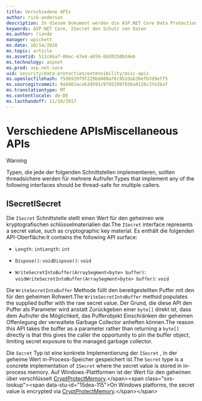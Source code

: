 ```yaml
---
title: Verschiedene APIs
author: rick-anderson
description: In diesem Dokument werden die ASP.NET Core Data Protection ISecret-Schnittstelle.
keywords: ASP.NET Core, ISecret den Schutz von Daten
ms.author: riande
manager: wpickett
ms.date: 10/14/2016
ms.topic: article
ms.assetid: 512c6ba7-88ec-47e4-a656-6b30350b34e6
ms.technology: aspnet
ms.prod: asp.net-core
uid: security/data-protection/extensibility/misc-apis
ms.openlocfilehash: f5d6920f9f229bd480a76c952dab30efb7d9eff5
ms.sourcegitcommit: 9a9483aceb34591c97451997036a9120c3fe2baf
ms.translationtype: MT
ms.contentlocale: de-DE
ms.lasthandoff: 11/10/2017
---
```

# <a name="miscellaneous-apis"></a><span data-ttu-id="15dea-104">Verschiedene APIs</span><span class="sxs-lookup"><span data-stu-id="15dea-104">Miscellaneous APIs</span></span>

<a name="data-protection-extensibility-mics-apis"></a>

>[!WARNING]
> <span data-ttu-id="15dea-105">Typen, die jede der folgenden Schnittstellen implementieren, sollten threadsichere werden für mehrere Aufrufer.</span><span class="sxs-lookup"><span data-stu-id="15dea-105">Types that implement any of the following interfaces should be thread-safe for multiple callers.</span></span>

## <a name="isecret"></a><span data-ttu-id="15dea-106">ISecret</span><span class="sxs-lookup"><span data-stu-id="15dea-106">ISecret</span></span>

<span data-ttu-id="15dea-107">Die `ISecret` Schnittstelle stellt einen Wert für den geheimen wie kryptografischen schlüsselmaterialien dar.</span><span class="sxs-lookup"><span data-stu-id="15dea-107">The `ISecret` interface represents a secret value, such as cryptographic key material.</span></span> <span data-ttu-id="15dea-108">Es enthält die folgenden API-Oberfläche:</span><span class="sxs-lookup"><span data-stu-id="15dea-108">It contains the following API surface:</span></span>

* <span data-ttu-id="15dea-109">`Length`: `int`</span><span class="sxs-lookup"><span data-stu-id="15dea-109">`Length`: `int`</span></span>

* <span data-ttu-id="15dea-110">`Dispose()`: `void`</span><span class="sxs-lookup"><span data-stu-id="15dea-110">`Dispose()`: `void`</span></span>

* <span data-ttu-id="15dea-111">`WriteSecretIntoBuffer(ArraySegment<byte> buffer)`: `void`</span><span class="sxs-lookup"><span data-stu-id="15dea-111">`WriteSecretIntoBuffer(ArraySegment<byte> buffer)`: `void`</span></span>

<span data-ttu-id="15dea-112">Die `WriteSecretIntoBuffer` Methode füllt den bereitgestellten Puffer mit den für den geheimen Rohwert.</span><span class="sxs-lookup"><span data-stu-id="15dea-112">The `WriteSecretIntoBuffer` method populates the supplied buffer with the raw secret value.</span></span> <span data-ttu-id="15dea-113">Der Grund, die diese API den Puffer als Parameter wird anstatt Zurückgeben einer `byte[]` direkt ist, dass dem Aufrufer die Möglichkeit, das Pufferobjekt Einschränken der geheimen Offenlegung der verwaltete Garbage Collector anheften können.</span><span class="sxs-lookup"><span data-stu-id="15dea-113">The reason this API takes the buffer as a parameter rather than returning a `byte[]` directly is that this gives the caller the opportunity to pin the buffer object, limiting secret exposure to the managed garbage collector.</span></span>

<span data-ttu-id="15dea-114">Die `Secret` Typ ist eine konkrete Implementierung der `ISecret` , in der geheime Wert in-Process-Speicher gespeichert ist.</span><span class="sxs-lookup"><span data-stu-id="15dea-114">The `Secret` type is a concrete implementation of `ISecret` where the secret value is stored in in-process memory.</span></span> <span data-ttu-id="15dea-115">Auf Windows-Plattformen ist der Wert für den geheimen über verschlüsselt [CryptProtectMemory](https://msdn.microsoft.com/library/windows/desktop/aa380262(v=vs.85).aspx).</span><span class="sxs-lookup"><span data-stu-id="15dea-115">On Windows platforms, the secret value is encrypted via [CryptProtectMemory](https://msdn.microsoft.com/library/windows/desktop/aa380262(v=vs.85).aspx).</span></span>
